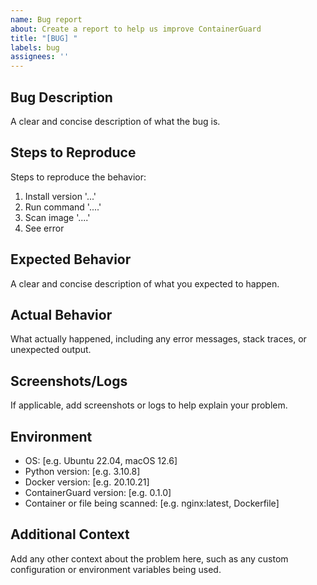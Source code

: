 ```yaml
---
name: Bug report
about: Create a report to help us improve ContainerGuard
title: "[BUG] "
labels: bug
assignees: ''
---
```


## Bug Description
A clear and concise description of what the bug is.

## Steps to Reproduce
Steps to reproduce the behavior:
1. Install version '...'
2. Run command '....'
3. Scan image '....'
4. See error

## Expected Behavior
A clear and concise description of what you expected to happen.

## Actual Behavior
What actually happened, including any error messages, stack traces, or unexpected output.

## Screenshots/Logs
If applicable, add screenshots or logs to help explain your problem.

## Environment
 - OS: [e.g. Ubuntu 22.04, macOS 12.6]
 - Python version: [e.g. 3.10.8]
 - Docker version: [e.g. 20.10.21]
 - ContainerGuard version: [e.g. 0.1.0]
 - Container or file being scanned: [e.g. nginx:latest, Dockerfile]

## Additional Context
Add any other context about the problem here, such as any custom configuration or environment variables being used.
